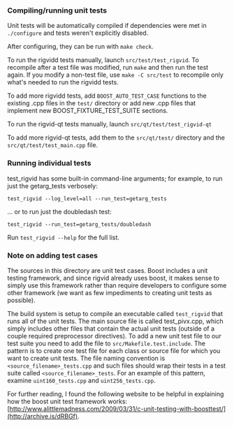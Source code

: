 ### Compiling/running unit tests

Unit tests will be automatically compiled if dependencies were met in `./configure`
and tests weren't explicitly disabled.

After configuring, they can be run with `make check`.

To run the rigvidd tests manually, launch `src/test/test_rigvid`. To recompile
after a test file was modified, run `make` and then run the test again. If you
modify a non-test file, use `make -C src/test` to recompile only what's needed
to run the rigvidd tests.

To add more rigvidd tests, add `BOOST_AUTO_TEST_CASE` functions to the existing
.cpp files in the `test/` directory or add new .cpp files that
implement new BOOST_FIXTURE_TEST_SUITE sections.

To run the rigvid-qt tests manually, launch `src/qt/test/test_rigvid-qt`

To add more rigvid-qt tests, add them to the `src/qt/test/` directory and
the `src/qt/test/test_main.cpp` file.

### Running individual tests

test_rigvid has some built-in command-line arguments; for
example, to run just the getarg_tests verbosely:

    test_rigvid --log_level=all --run_test=getarg_tests

... or to run just the doubledash test:

    test_rigvid --run_test=getarg_tests/doubledash

Run `test_rigvid --help` for the full list.

### Note on adding test cases

The sources in this directory are unit test cases.  Boost includes a
unit testing framework, and since rigvid already uses boost, it makes
sense to simply use this framework rather than require developers to
configure some other framework (we want as few impediments to creating
unit tests as possible).

The build system is setup to compile an executable called `test_rigvid`
that runs all of the unit tests.  The main source file is called
test_pivx.cpp, which simply includes other files that contain the
actual unit tests (outside of a couple required preprocessor
directives). To add a new unit test file to our test suite you need
to add the file to `src/Makefile.test.include`. The pattern is to
create one test file for each class or source file for which you want
to create unit tests.  The file naming convention is
`<source_filename>_tests.cpp` and such files should wrap their tests
in a test suite called `<source_filename>_tests`.  For an example of
this pattern, examine `uint160_tests.cpp` and `uint256_tests.cpp`.

For further reading, I found the following website to be helpful in
explaining how the boost unit test framework works:
[http://www.alittlemadness.com/2009/03/31/c-unit-testing-with-boosttest/](http://archive.is/dRBGf).
